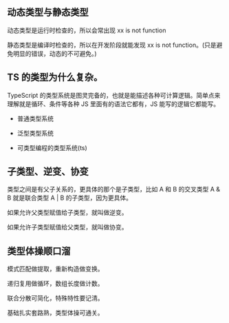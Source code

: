 ## 动态类型与静态类型

动态类型是运行时检查的，所以会常出现 xx is not function

静态类型是编译时检查的，所以在开发阶段就能发现 xx is not function。(只是避免明显的错误，动态的不可避免。)

## TS 的类型为什么复杂。

TypeScript 的类型系统是图灵完备的，也就是能描述各种可计算逻辑。简单点来理解就是循环、条件等各种 JS 里面有的语法它都有，JS 能写的逻辑它都能写。

- 普通类型系统

- 泛型类型系统

- 可类型编程的类型系统(ts)

## 子类型、逆变、协变

类型之间是有父子关系的，更具体的那个是子类型，比如 A 和 B 的交叉类型 A & B 就是联合类型 A | B 的子类型，因为更具体。

如果允许父类型赋值给子类型，就叫做逆变。

如果允许子类型赋值给父类型，就叫做协变。

## 类型体操顺口溜

模式匹配做提取，重新构造做变换。

递归复用做循环，数组长度做计数。

联合分散可简化，特殊特性要记清。

基础扎实套路熟，类型体操可通关。

